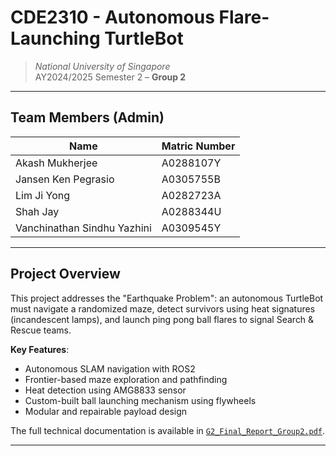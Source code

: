 
# CDE2310 - Autonomous Flare-Launching TurtleBot

> *National University of Singapore*  
> AY2024/2025 Semester 2 – **Group 2**

---

##  Team Members (Admin)

| Name                        | Matric Number   |
|-----------------------------|-----------------|
| Akash Mukherjee             | A0288107Y       |
| Jansen Ken Pegrasio         | A0305755B       |
| Lim Ji Yong                 | A0282723A       |
| Shah Jay                    | A0288344U       |
| Vanchinathan Sindhu Yazhini| A0309545Y       |

---

##  Project Overview

This project addresses the "Earthquake Problem": an autonomous TurtleBot must navigate a randomized maze, detect survivors using heat signatures (incandescent lamps), and launch ping pong ball flares to signal Search & Rescue teams.

**Key Features**:
- Autonomous SLAM navigation with ROS2
- Frontier-based maze exploration and pathfinding
- Heat detection using AMG8833 sensor
- Custom-built ball launching mechanism using flywheels
- Modular and repairable payload design

The full technical documentation is available in [`G2_Final_Report_Group2.pdf`](./G2_Final_Report_Group2.pdf).

---

